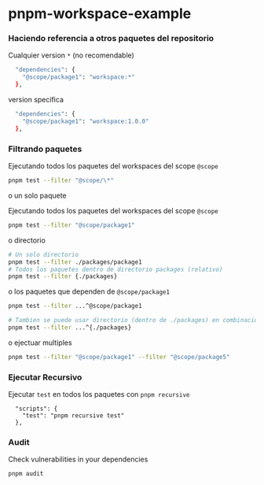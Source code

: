# pnpm-workspace-example

### Haciendo referencia a otros paquetes del repositorio

Cualquier version `*` (no recomendable)

```bash
  "dependencies": {
    "@scope/package1": "workspace:*"
  },
```

version specifica

```bash
  "dependencies": {
    "@scope/package1": "workspace:1.0.0"
  },
```

### Filtrando paquetes

Ejecutando todos los paquetes del workspaces del scope `@scope`

```bash
pnpm test --filter "@scope/\*"
```

o un solo paquete

Ejecutando todos los paquetes del workspaces del scope `@scope`

```bash
pnpm test --filter "@scope/package1"
```

o directorio

```bash
# Un solo directorio
pnpm test --filter ./packages/package1
# Todos los paquetes dentro de directorio packages (relativo)
pnpm test --filter {./packages}
```

o los paquetes que dependen de `@scope/package1`

```bash
pnpm test --filter ...^@scope/package1

# Tambien se puede usar directorio (dentro de ./packages) en combinacion con todos los paquetes dependientes de @scope/package 1 d
pnpm test --filter ...^{./packages}
```

o ejectuar multiples

```bash
pnpm test --filter "@scope/package1" --filter "@scope/package5"
```

### Ejecutar Recursivo

Ejecutar `test` en todos los paquetes con `pnpm recursive`

```
  "scripts": {
    "test": "pnpm recursive test"
  },
```

### Audit

Check vulnerabilities in your dependencies

```bash
pnpm audit
```
